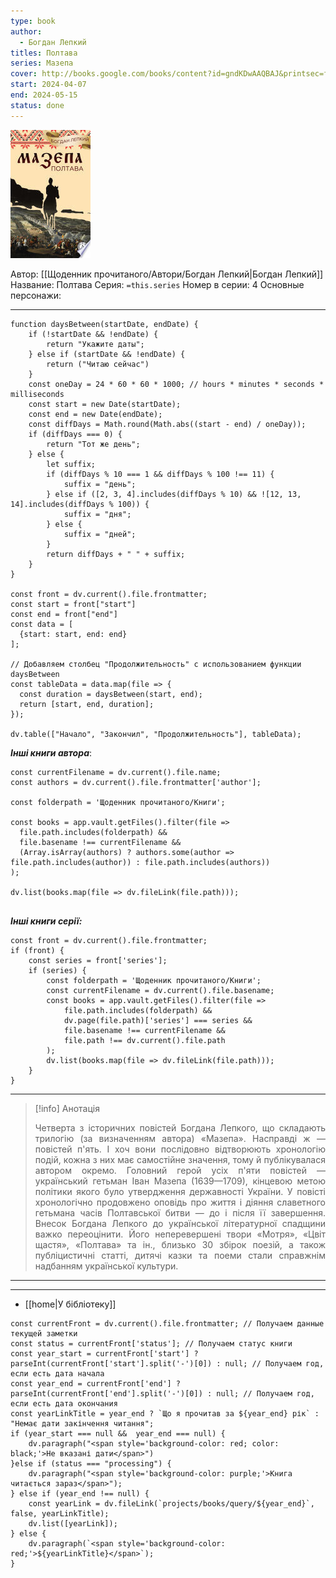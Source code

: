 ```yaml
---
type: book
author:
  - Богдан Лепкий
titles: Полтава
series: Мазепа
cover: http://books.google.com/books/content?id=gndKDwAAQBAJ&printsec=frontcover&img=1&zoom=1&edge=curl&source=gbs_api
start: 2024-04-07
end: 2024-05-15
status: done
---
```

![cover|150](media/cover!150-186.jpg)

Автор: [[Щоденник прочитаного/Автори/Богдан Лепкий|Богдан Лепкий]]
Название: Полтава
Серия:  `=this.series`
Номер в серии:  4
Основные персонажи:

---
```dataviewjs
function daysBetween(startDate, endDate) {
	if (!startDate && !endDate) { 
		return "Укажите даты"; 
	} else if (startDate && !endDate) {
		return ("Читаю сейчас")
	}
	const oneDay = 24 * 60 * 60 * 1000; // hours * minutes * seconds * milliseconds
	const start = new Date(startDate);
	const end = new Date(endDate);
	const diffDays = Math.round(Math.abs((start - end) / oneDay));
	if (diffDays === 0) {
		return "Тот же день";   
	} else {
		let suffix;     
	    if (diffDays % 10 === 1 && diffDays % 100 !== 11) {
		    suffix = "день";     
	    } else if ([2, 3, 4].includes(diffDays % 10) && ![12, 13, 14].includes(diffDays % 100)) {
			suffix = "дня";     
		} else {       
			suffix = "дней";     
		}          
		return diffDays + " " + suffix;   
	} 
}  

const front = dv.current().file.frontmatter;
const start = front["start"]
const end = front["end"]
const data = [
  {start: start, end: end}
];

// Добавляем столбец "Продолжительность" с использованием функции daysBetween
const tableData = data.map(file => {
  const duration = daysBetween(start, end);
  return [start, end, duration];
});

dv.table(["Начало", "Закончил", "Продолжительность"], tableData);
```
***Інші книги автора***:
```dataviewjs
const currentFilename = dv.current().file.name;
const authors = dv.current().file.frontmatter['author'];

const folderpath = 'Щоденник прочитаного/Книги';

const books = app.vault.getFiles().filter(file =>
  file.path.includes(folderpath) &&
  file.basename !== currentFilename &&
  (Array.isArray(authors) ? authors.some(author => file.path.includes(author)) : file.path.includes(authors))
);

dv.list(books.map(file => dv.fileLink(file.path)));


```
***Інші книги серії:***
```dataviewjs
const front = dv.current().file.frontmatter;
if (front) {
	const series = front['series'];
	if (series) {
		const folderpath = 'Щоденник прочитаного/Книги';
		const currentFilename = dv.current().file.basename;
		const books = app.vault.getFiles().filter(file =>  
			file.path.includes(folderpath) && 
			dv.page(file.path)['series'] === series && 
			file.basename !== currentFilename &&
			file.path !== dv.current().file.path 
		);
		dv.list(books.map(file => dv.fileLink(file.path)));
	}
}

```

---
>[!info] Анотація
><p align="justify">Четверта з історичних повістей Богдана Лепкого, що складають трилогію (за визначенням автора) «Мазепа». Насправді ж — повістей п'ять. І хоч вони послідовно відтворюють хронологію подій, кожна з них має самостійне значення, тому й публікувалася автором окремо. Головний герой усіх п'яти повістей — український гетьман Іван Мазепа (1639—1709), кінцевою метою політики якого було утвердження державності України. У повicтi хронологiчно продовжено оповiдь про життя i дiяння славетного гетьмана часiв Полтавської битви — до i пiсля її завершення. Внесок Богдана Лепкого до української літературної спадщини важко переоцінити. Його неперевершені твори «Мотря», «Цвіт щастя», «Полтава» та ін., близько 30 збірок поезій, а також публіцистичні статті, дитячі казки та поеми стали справжнім надбанням української культури.</p>
___

****

- [[home|У бібліотеку]]

```dataviewjs
const currentFront = dv.current().file.frontmatter; // Получаем данные текущей заметки 
const status = currentFront['status']; // Получаем статус книги 
const year_start = currentFront['start'] ? parseInt(currentFront['start'].split('-')[0]) : null; // Получаем год, если есть дата начала 
const year_end = currentFront['end'] ? parseInt(currentFront['end'].split('-')[0]) : null; // Получаем год, если есть дата окончания 
const yearLinkTitle = year_end ? `Що я прочитав за ${year_end} рік` : "Немає дати закінчення читання"; 
if (year_start === null &&  year_end === null) {
	dv.paragraph("<span style='background-color: red; color: black;'>Не вказані дати</span>")
}else if (status === "processing") { 
	dv.paragraph("<span style='background-color: purple;'>Книга читається зараз</span>");
} else if (year_end !== null) { 
	const yearLink = dv.fileLink(`projects/books/query/${year_end}`, false, yearLinkTitle); 
	dv.list([yearLink]); 
} else { 
	dv.paragraph(`<span style='background-color: red;'>${yearLinkTitle}</span>`);
}
```